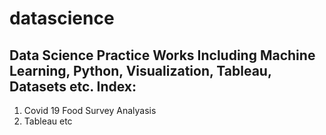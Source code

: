 # datascience
Data Science Practice Works Including Machine Learning, Python, Visualization, Tableau, Datasets etc. 
Index:
------
1. Covid 19 Food Survey Analyasis
2. Tableau
etc
